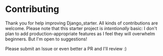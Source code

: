 # Contributing

Thank you for help improving Django_starter. All kinds of contributions are
welcome. Please note that this starter project is *intentionally* basic: I
don't plan to add production-appropriate features as I feel they will overwhelm
beginners. But I'm open to suggestions!

Please submit an Issue or even better a PR and I'll review :)
